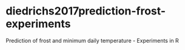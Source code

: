 # diedrichs2017prediction-frost-experiments
Prediction of frost and minimum daily temperature - Experiments in R
